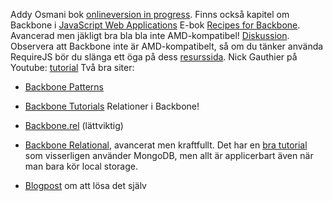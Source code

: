 
Addy Osmani bok [onlineversion in progress][1]. Finns också kapitel om Backbone i [JavaScript Web Applications][2] E-bok [Recipes for Backbone][3]. Avancerad men jäkligt bra bla bla inte AMD-kompatibel! [Diskussion][4]. Observera att Backbone inte är AMD-kompatibelt, så om du tänker använda RequireJS bör du slänga ett öga på dess [resurssida][5]. Nick Gauthier på Youtube: [tutorial][6] Två bra siter: 

*   [Backbone Patterns][7]
*   [Backbone Tutorials][8] Relationer i Backbone! 

*   [Backbone.rel][9] (lättviktig)
*   [Backbone Relational][10], avancerat men kraftfullt. Det har en [bra tutorial][11] som visserligen använder MongoDB, men allt är applicerbart även när man bara kör local storage.
*   [Blogpost][12] om att lösa det själv

 [1]: https://github.com/addyosmani/backbone-fundamentals/blob/gh-pages/index.md "backbone-fundamentals"
 [2]: http://shop.oreilly.com/product/0636920018421.do "JavaScript Web Applications"
 [3]: http://recipeswithbackbone.com/
 [4]: https://github.com/documentcloud/underscore/commit/0d4b1247c45083c695cab4242c084a97aa600221#commitcomment-857644
 [5]: https://coursepress.lnu.se/kurs/ria-utveckling-med-javascript/require/
 [6]: https://www.youtube.com/watch?v=PqtYcHyyWJA
 [7]: http://ricostacruz.com/backbone-patterns/
 [8]: http://backbonetutorials.com/
 [9]: https://github.com/masylum/Backbone.Rel
 [10]: https://github.com/PaulUithol/Backbone-relational
 [11]: http://antoviaque.org/docs/tutorials/backbone-relational-tutorial/
 [12]: http://slashhashbang.com/2011/10/lightweight-relation-modeling-with-backbone/  
